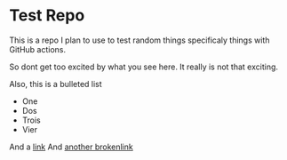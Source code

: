# Test Repo

This is a repo I plan to use to test random things specificaly things with GitHub actions.

So dont get too excited by what you see here. It really is not that exciting.

Also, this is a bulleted list
- One
- Dos
- Trois
- Vier

And a [link](https://www.arsenal.com/)
And [another brokenlink](https://github.com/pytorch/serve/blob/master/docs/FAQ)
